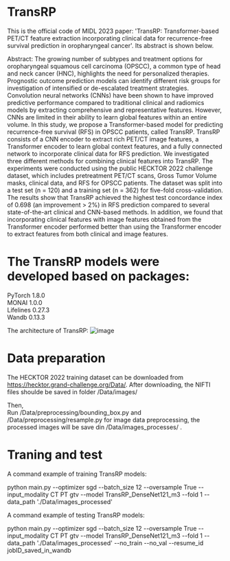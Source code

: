 # TransRP

This is the official code of MIDL 2023 paper: 'TransRP: Transformer-based PET/CT feature extraction incorporating clinical data for recurrence-free survival prediction in oropharyngeal cancer'. Its abstract is shown below.

Abstract:
The growing number of subtypes and treatment options for oropharyngeal squamous cell carcinoma (OPSCC), a common type of head and neck cancer (HNC), highlights the need for personalized therapies. Prognostic outcome prediction models can identify different risk groups for investigation of intensified or de-escalated treatment strategies. Convolution neural networks (CNNs) have been shown to have improved predictive performance compared to traditional clinical and radiomics models by extracting comprehensive and representative features. However, CNNs are limited in their ability to learn global features within an entire volume. In this study, we propose a Transformer-based model for predicting recurrence-free survival (RFS) in OPSCC patients, called TransRP. TransRP consists of a CNN encoder to extract rich PET/CT image features, a Transformer encoder to learn global context features, and a fully connected network to incorporate clinical data for RFS prediction. We investigated three different methods for combining clinical features into TransRP. The experiments were conducted using the public HECKTOR 2022 challenge dataset, which includes pretreatment PET/CT scans, Gross Tumor Volume masks, clinical data, and RFS for OPSCC patients. The dataset was split into a test set (n = 120) and a training set (n = 362) for five-fold cross-validation. The results show that TransRP achieved the highest test concordance index of 0.698 (an improvement > 2%) in RFS prediction compared to several state-of-the-art clinical and CNN-based methods. In addition, we found that incorporating clinical features with image features obtained from the Transformer encoder performed better than using the Transformer encoder to extract features from both clinical and image features. 

# The TransRP models were developed based on packages:<br>
PyTorch 1.8.0<br>
MONAI 1.0.0<br>
Lifelines 0.27.3<br>
Wandb 0.13.3<br>


The architecture of TransRP:
![image](https://user-images.githubusercontent.com/86932526/228285207-3acf0560-a547-41dd-89b7-aba1c94bdf2c.png)

# Data preparation
The HECKTOR 2022 training dataset can be downloaded from https://hecktor.grand-challenge.org/Data/. After downloading, the NIFTI files shoulde be saved in folder /Data/images/<br>

Then, <br>
Run /Data/preprocessing/bounding_box.py  and /Data/preprocessing/resample.py for image data preprocessing, the processed images will be save din /Data/images_processes/ . 



# Traning and test
A command example of training TransRP models:

python main.py --optimizer sgd  --batch_size 12  --oversample True --input_modality CT PT gtv --model TransRP_DenseNet121_m3 --fold 1 --data_path './Data/images_processed'


A command example of testing TransRP models:

python main.py --optimizer sgd  --batch_size 12  --oversample True --input_modality CT PT gtv --model TransRP_DenseNet121_m3 --fold 1 --data_path './Data/images_processed' --no_train --no_val --resume_id jobID_saved_in_wandb
